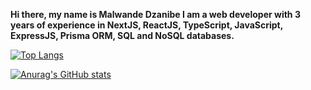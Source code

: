 **Hi there, my name is Malwande Dzanibe I am a web developer with 3 years of experience in NextJS, ReactJS, TypeScript, JavaScript, ExpressJS, Prisma ORM, SQL and NoSQL databases.**

[![Top Langs](https://github-readme-stats.vercel.app/api/top-langs/?username=Malwande-Dzanibe&layout=compact)](https://github.com/anuraghazra/github-readme-stats)

[![Anurag's GitHub stats](https://github-readme-stats.vercel.app/api?username=Malwande-Dzanibe)](https://github.com/anuraghazra/github-readme-stats)
